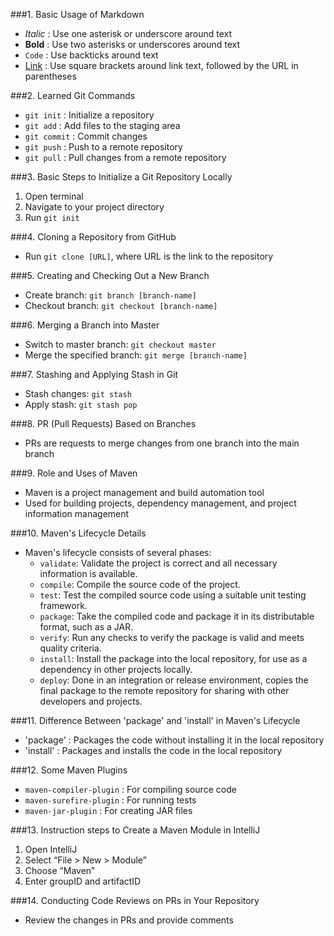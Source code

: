 ###1. Basic Usage of Markdown
- *Italic* : Use one asterisk or underscore around text
- **Bold** : Use two asterisks or underscores around text
- `Code` : Use backticks around text
- [Link](http://example.com) : Use square brackets around link text, followed by the URL in parentheses

###2. Learned Git Commands
- `git init` : Initialize a repository
- `git add` : Add files to the staging area
- `git commit` : Commit changes
- `git push` : Push to a remote repository
- `git pull` : Pull changes from a remote repository

###3. Basic Steps to Initialize a Git Repository Locally
1. Open terminal
2. Navigate to your project directory
3. Run `git init`

###4. Cloning a Repository from GitHub
- Run `git clone [URL]`, where URL is the link to the repository

###5. Creating and Checking Out a New Branch
- Create branch: `git branch [branch-name]`
- Checkout branch: `git checkout [branch-name]`

###6. Merging a Branch into Master
- Switch to master branch: `git checkout master`
- Merge the specified branch: `git merge [branch-name]`

###7. Stashing and Applying Stash in Git
- Stash changes: `git stash`
- Apply stash: `git stash pop`

###8. PR (Pull Requests) Based on Branches
- PRs are requests to merge changes from one branch into the main branch

###9. Role and Uses of Maven
- Maven is a project management and build automation tool
- Used for building projects, dependency management, and project information management

###10. Maven's Lifecycle Details
- Maven's lifecycle consists of several phases:
  - `validate`: Validate the project is correct and all necessary information is available.
  - `compile`: Compile the source code of the project.
  - `test`: Test the compiled source code using a suitable unit testing framework.
  - `package`: Take the compiled code and package it in its distributable format, such as a JAR.
  - `verify`: Run any checks to verify the package is valid and meets quality criteria.
  - `install`: Install the package into the local repository, for use as a dependency in other projects locally.
  - `deploy`: Done in an integration or release environment, copies the final package to the remote repository for sharing with other developers and projects.

###11. Difference Between 'package' and 'install' in Maven's Lifecycle
- 'package' : Packages the code without installing it in the local repository
- 'install' : Packages and installs the code in the local repository

###12. Some Maven Plugins
- `maven-compiler-plugin` : For compiling source code
- `maven-surefire-plugin` : For running tests
- `maven-jar-plugin` : For creating JAR files

###13. Instruction steps to Create a Maven Module in IntelliJ
1. Open IntelliJ
2. Select “File > New > Module”
3. Choose “Maven”
4. Enter groupID and artifactID

###14. Conducting Code Reviews on PRs in Your Repository
- Review the changes in PRs and provide comments

